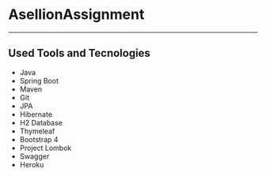 # AsellionAssignment

------------------------------------
## Used Tools and Tecnologies
 - Java
 - Spring Boot
 - Maven
 - Git
 - JPA
 - Hibernate
 - H2 Database
 - Thymeleaf
 - Bootstrap 4
 - Project Lombok
 - Swagger
 - Heroku
